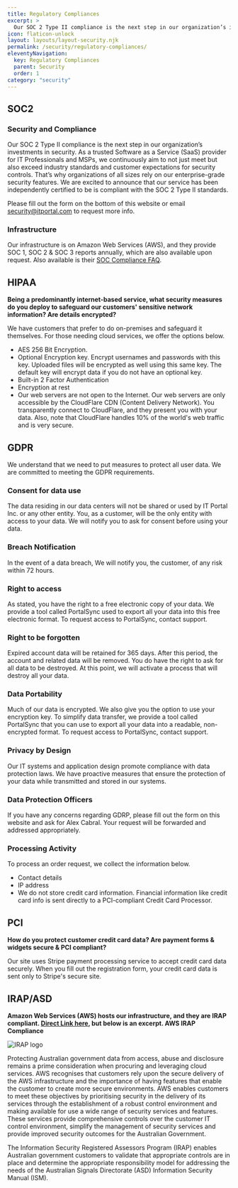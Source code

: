 ```yaml
---
title: Regulatory Compliances
excerpt: >
  Our SOC 2 Type II compliance is the next step in our organization’s investments in security.
icon: flaticon-unlock
layout: layouts/layout-security.njk
permalink: /security/regulatory-compliances/
eleventyNavigation:
  key: Regulatory Compliances
  parent: Security
  order: 1
category: "security"
---
```


## SOC2

### Security and Compliance

Our SOC 2 Type II compliance is the next step in our organization’s investments in security. As a trusted Software as a Service (SaaS) provider for IT Professionals and MSPs, we continuously aim to not just meet but also exceed industry standards and customer expectations for security controls. That’s why organizations of all sizes rely on our enterprise-grade security features. We are excited to announce that our service has been independently certified to be is compliant with the SOC 2 Type II standards.

Please fill out the form on the bottom of this website or email security@itportal.com to request more info.

### Infrastructure

Our infrastructure is on Amazon Web Services (AWS), and they provide SOC 1, SOC 2 & SOC 3 reports annually, which are also available upon request. Also available is their [SOC Compliance FAQ](https://aws.amazon.com/compliance/soc-faqs).

## HIPAA

**Being a predominantly internet-based service, what security measures do you deploy to safeguard our customers' sensitive network information? Are details encrypted?**

We have customers that prefer to do on-premises and safeguard it themselves. For those needing cloud services, we offer the options below.

- AES 256 Bit Encryption.
- Optional Encryption key. Encrypt usernames and passwords with this key. Uploaded files will be encrypted as well using this same key. The default key will encrypt data if you do not have an optional key.
- Built-in 2 Factor Authentication
- Encryption at rest
- Our web servers are not open to the Internet. Our web servers are only accessible by the CloudFlare CDN (Content Delivery Network). You transparently connect to CloudFlare, and they present you with your data. Also, note that CloudFlare handles 10% of the world's web traffic and is very secure.

## GDPR

We understand that we need to put measures to protect all user data. We are committed to meeting the GDPR requirements.

### Consent for data use

The data residing in our data centers will not be shared or used by IT Portal Inc. or any other entity. You, as a customer, will be the only entity with access to your data. We will notify you to ask for consent before using your data.

### Breach Notification

In the event of a data breach, We will notify you, the customer, of any risk within 72 hours.

### Right to access

As stated, you have the right to a free electronic copy of your data. We provide a tool called PortalSync used to export all your data into this free electronic format. To request access to PortalSync, contact support.

### Right to be forgotten

Expired account data will be retained for 365 days. After this period, the account and related data will be removed. You do have the right to ask for all data to be destroyed. At this point, we will activate a process that will destroy all your data.

### Data Portability

Much of our data is encrypted. We also give you the option to use your encryption key. To simplify data transfer, we provide a tool called PortalSync that you can use to export all your data into a readable, non-encrypted format. To request access to PortalSync, contact support.

### Privacy by Design

Our IT systems and application design promote compliance with data protection laws. We have proactive measures that ensure the protection of your data while transmitted and stored in our systems.

### Data Protection Officers

If you have any concerns regarding GDRP, please fill out the form on this website and ask for Alex Cabral. Your request will be forwarded and addressed appropriately.

### Processing Activity

To process an order request, we collect the information below.

- Contact details
- IP address
- We do not store credit card information. Financial information like credit card info is sent directly to a PCI-compliant Credit Card Processor.

## PCI

**How do you protect customer credit card data? Are payment forms & widgets secure & PCI compliant?**

Our site uses Stripe payment processing service to accept credit card data securely. When you fill out the registration form, your credit card data is sent only to Stripe's secure site.

## IRAP/ASD

**Amazon Web Services (AWS) hosts our infrastructure, and they are IRAP compliant. [Direct Link here](https://aws.amazon.com/compliance/irap/), but below is an excerpt.
AWS IRAP Compliance**

![IRAP logo](https://d1.awsstatic.com/fin-serv/IRAP-fs-logo.8e0eea24f99493e923ebc738d0bf394f945294ee.jpg)

Protecting Australian government data from access, abuse and disclosure remains a prime consideration when procuring and leveraging cloud services. AWS recognises that customers rely upon the secure delivery of the AWS infrastructure and the importance of having features that enable the customer to create more secure environments. AWS enables customers to meet these objectives by prioritising security in the delivery of its services through the establishment of a robust control environment and making available for use a wide range of security services and features. These services provide comprehensive controls over the customer IT control environment, simplify the management of security services and provide improved security outcomes for the Australian Government.

The Information Security Registered Assessors Program (IRAP) enables Australian government customers to validate that appropriate controls are in place and determine the appropriate responsibility model for addressing the needs of the Australian Signals Directorate (ASD) Information Security Manual (ISM).
